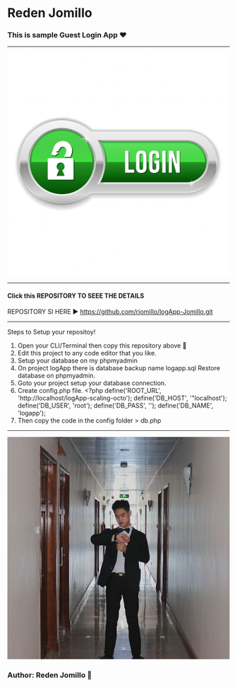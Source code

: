 # Reden Jomillo

### This is sample Guest Login App ❤️
***


![login](img\login.jpg)

***

#### Click this REPOSITORY TO SEEE THE DETAILS

REPOSITORY SI HERE ▶️ https://github.com/rjomillo/logApp-Jomillo.git

***

Steps to Setup your repositoy!

1. Open your CLI/Terminal then copy this repository above 🔼
2. Edit this project to any code editor that you like.
3. Setup your database on my phpmyadmin
4. On project logApp there is database backup name logapp.sql Restore database on phpmyadmin.
5. Goto your project setup your database connection.
4. Create config.php file. <?php
   define('ROOT_URL', 'http://localhost/logApp-scaling-octo');
   define('DB_HOST', '"localhost');
   define('DB_USER', 'root');
   define('DB_PASS', '');
   define('DB_NAME', 'logapp');
5. Then copy the code in the config folder > db.php

---
![Reden](img\Reden.jpg)

### Author: Reden Jomillo 🙂

